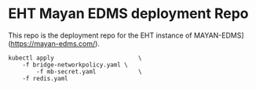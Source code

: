 # EHT Mayan EDMS deployment Repo

This repo is the deployment repo for the EHT instance of MAYAN-EDMS](https://mayan-edms.com/).

    kubectl apply                        \
	    -f bridge-networkpolicy.yaml \
    	    -f mb-secret.yaml            \
	    -f redis.yaml
